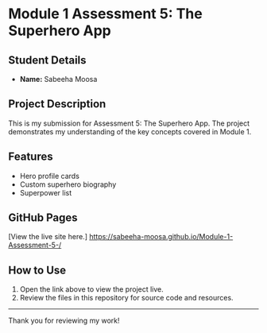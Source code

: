 # Module 1 Assessment 5: The Superhero App

## Student Details
- **Name:** Sabeeha Moosa

## Project Description
This is my submission for Assessment 5: The Superhero App. The project demonstrates my understanding of the key concepts covered in Module 1.

## Features
- Hero profile cards
- Custom superhero biography
- Superpower list

## GitHub Pages
[View the live site here.] https://sabeeha-moosa.github.io/Module-1-Assessment-5-/

## How to Use
1. Open the link above to view the project live.
2. Review the files in this repository for source code and resources.

---

Thank you for reviewing my work!
